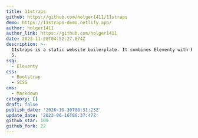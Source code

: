 ```yaml
---
title: 11straps
github: https://github.com/holger1411/11straps
demo: https://11straps-demo.netlify.app/
author: holger1411
author_link: https://github.com/holger1411
date: 2023-11-28T04:52:27.874Z
description: >-
  11straps is a static website boilerplate. It combines Eleventy with Bootstrap
  5.
ssg:
  - Eleventy
css:
  - Bootstrap
  - SCSS
cms:
  - Markdown
category: []
draft: false
publish_date: '2020-10-30T08:31:23Z'
update_date: '2023-06-16T06:37:47Z'
github_star: 109
github_fork: 22
---
```

